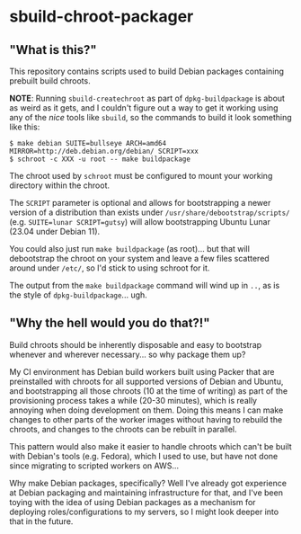 # sbuild-chroot-packager

## "What is this?"

This repository contains scripts used to build Debian packages containing prebuilt build chroots.

**NOTE**: Running `sbuild-createchroot` as part of `dpkg-buildpackage` is about as weird as it gets, and I couldn't figure out a way to get it working using any of the *nice* tools like `sbuild`, so the commands to build it look something like this:

```
$ make debian SUITE=bullseye ARCH=amd64 MIRROR=http://deb.debian.org/debian/ SCRIPT=xxx
$ schroot -c XXX -u root -- make buildpackage
```

The chroot used by `schroot` must be configured to mount your working directory within the chroot.

The `SCRIPT` parameter is optional and allows for bootstrapping a newer version of a distribution than exists under `/usr/share/debootstrap/scripts/` (e.g. `SUITE=lunar SCRIPT=gutsy`) will allow bootstrapping Ubuntu Lunar (23.04 under Debian 11).

You could also just run `make buildpackage` (as root)... but that will debootstrap the chroot on your system and leave a few files scattered around under `/etc/`, so I'd stick to using schroot for it.

The output from the `make buildpackage` command will wind up in `..`, as is the style of `dpkg-buildpackage`... ugh.

## "Why the hell would you do that?!"

Build chroots should be inherently disposable and easy to bootstrap whenever and wherever necessary... so why package them up?

My CI environment has Debian build workers built using Packer that are preinstalled with chroots for all supported versions of Debian and Ubuntu, and bootstrapping all those chroots (10 at the time of writing) as part of the provisioning process takes a while (20-30 minutes), which is really annoying when doing development on them. Doing this means I can make changes to other parts of the worker images without having to rebuild the chroots, and changes to the chroots can be rebuilt in parallel.

This pattern would also make it easier to handle chroots which can't be built with Debian's tools (e.g. Fedora), which I used to use, but have not done since migrating to scripted workers on AWS...

Why make Debian packages, specifically? Well I've already got experience at Debian packaging and maintaining infrastructure for that, and I've been toying with the idea of using Debian packages as a mechanism for deploying roles/configurations to my servers, so I might look deeper into that in the future.
